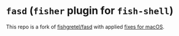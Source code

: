 # `fasd` (`fisher` plugin for `fish-shell`)

This repo is a fork of [fishgretel/fasd](https://github.com/fishgretel/fasd)
with applied [fixes for macOS](https://github.com/fishgretel/fasd/pull/23).
